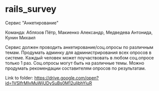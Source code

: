 # rails_survey
Сервис "Анкетирование"

Команда: Аблязов Пётр, Макиенко Александр, Медведева Антонида, Кунин Михаил

Сервис должен проводить анкетирование/соц.опросы по различным темам. Продумать админку для администрирования всех опросов в системе. Каждый человек может поучаствовать в любом соц.опросе только 1 раз. Соц.опросы могут быть на различные темы. Можно продумать рекомендации составителям опросов по результатам.

Link to folder: https://drive.google.com/open?id=1VSIfrMIvMuWjUDySuBs0M12uljbhYiuR
